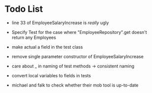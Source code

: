 ﻿# Todo List

- line 33 of EmployeeSalaryIncrease is _really_ ugly
- Specify Test for the case where "EmployeeRepository".get doesn't return any Employees
- make actual a field in the test class
- remove single parameter constructor of EmployeeSalaryIncrease
- care about _ in naming of test methods -> consistent naming
- convert local variables to fields in tests

- michael and falk to check whether their mob tool is up-to-date
